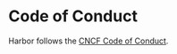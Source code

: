 # Code of Conduct

Harbor follows the [CNCF Code of Conduct](https://github.com/cncf/foundation/blob/master/code-of-conduct.md).
